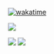[![wakatime](https://wakatime.com/badge/user/a3fb3ab1-0b9b-43ad-940f-5ef7f86397d0.svg)](https://wakatime.com/@a3fb3ab1-0b9b-43ad-940f-5ef7f86397d0)

![](http://github-profile-summary-cards.vercel.app/api/cards/profile-details?username=emirhanbayar&theme=tokyonight)

![](http://github-profile-summary-cards.vercel.app/api/cards/stats?username=emirhanbayar&theme=tokyonight)
![](http://github-profile-summary-cards.vercel.app/api/cards/productive-time?username=emirhanbayar&theme=tokyonight&utcOffset=8)
